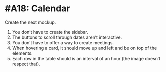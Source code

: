 # #A18: Calendar

Create the next mockup.

1. You don’t have to create the sidebar.
2. The buttons to scroll through dates aren’t interactive.
3. You don’t have to offer a way to create meetings.
4. When hovering a card, it should move up and left and be on top of the elements.
5. Each row in the table should is an interval of an hour (the image doesn’t respect that).
